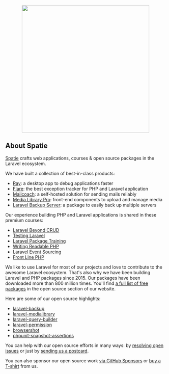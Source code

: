 <p align="center"><a href="https://spatie.be" target="_blank"><img src="https://github.com/spatie/.github/blob/main/docs/images/spatie.png?raw=true" width="400"></a></p>

## About Spatie

[Spatie](https://spatie.be) crafts web applications, courses & open source packages in the Laravel ecosystem. 

We have built a collection of best-in-class products:

- [Ray](https://myray.app): a desktop app to debug applications faster
- [Flare](https://flareapp.io): the best exception tracker for PHP and Laravel application
- [Mailcoach](https://mailcoach.app): a self-hosted solution for sending mails reliably
- [Media Library Pro](https://medialibrary.pro): front-end components to upload and manage media
- [Laravel Backup Server](https://spatie.be/products/laravel-backup-server): a package to easily back up multiple servers

Our experience building PHP and Laravel applications is shared in these premium courses:

- [Laravel Beyond CRUD](https://laravel-beyond-crud.com)
- [Testing Laravel](https://testing-laravel.com)
- [Laravel Package Training](https://laravelpackage.training)
- [Writing Readable PHP](https://writing-readable-php.com)
- [Laravel Event Sourcing](https://event-sourcing-laravel.com)
- [Front Line PHP](https://front-line-php.com)

We like to use Laravel for most of our projects and love to contribute to the awesome Laravel ecosystem. That's also why we have been building Laravel and PHP packages since 2015. Our packages have been downloaded more than 800 million times. You'll find [a full list of free packages](https://spatie.be/open-source?search=&sort=-downloads) in the open source section of our website.

Here are some of our open source highlights:

- [laravel-backup](https://spatie.be/docs/laravel-backup/)
- [laravel-medialibrary](https://spatie.be/docs/laravel-medialibrary/)
- [laravel-query-builder](https://spatie.be/docs/laravel-query-builder)
- [laravel-permission](https://spatie.be/docs/laravel-permission)
- [browsershot](https://github.com/spatie/browsershot)
- [phpunit-snapshot-assertions](https://github.com/spatie/phpunit-snapshot-assertions)

You can help with our open source efforts in many ways: by [resolving open issues](https://github.com/issues?q=is%3Aopen+is%3Aissue+user%3Aspatie+is%3Apublic+label%3A%22good+first+issue%22) or just by [sending us a postcard](https://spatie.be/open-source/postcards).

You can also sponsor our open source work [via GitHub Sponsors](https://github.com/sponsors/spatie) or [buy a T-shirt](https://cottonbureau.com/people/spatie) from us.
